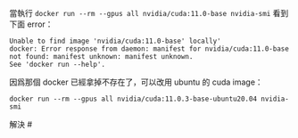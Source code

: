 當執行 `docker run --rm --gpus all nvidia/cuda:11.0-base nvidia-smi`
看到下面 error：

``` ln:false
Unable to find image 'nvidia/cuda:11.0-base' locally'
docker: Error response from daemon: manifest for nvidia/cuda:11.0-base not found: manifest unknown: manifest unknown.
See 'docker run --help'.
```

因爲那個 docker 已經拿掉不存在了，可以改用 ubuntu 的 cuda image：

`docker run --rm --gpus all nvidia/cuda:11.0.3-base-ubuntu20.04 nvidia-smi`

解決 #

